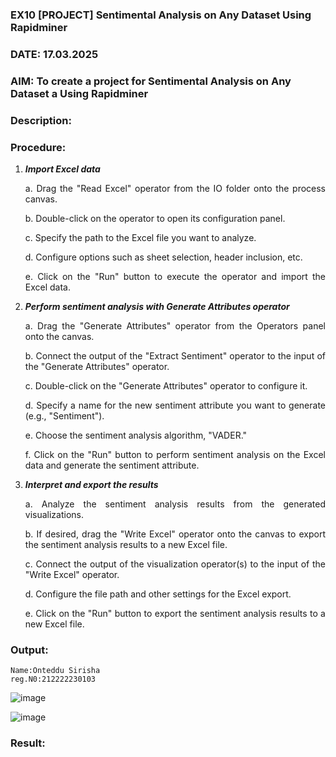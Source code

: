 ### EX10 [PROJECT] Sentimental Analysis on Any Dataset Using Rapidminer
### DATE: 17.03.2025
### AIM: To create a project for Sentimental Analysis on Any Dataset a Using Rapidminer
### Description: 
<div align = "justify">

### Procedure:
1) ***Import Excel data***
    <p>a. Drag the "Read Excel" operator from the IO folder onto the process canvas.
    <p>b. Double-click on the operator to open its configuration panel.
    <p>c. Specify the path to the Excel file you want to analyze.
    <p>d. Configure options such as sheet selection, header inclusion, etc.
    <p>e. Click on the "Run" button to execute the operator and import the Excel data.
2) ***Perform sentiment analysis with Generate Attributes operator***
    <p>a. Drag the "Generate Attributes" operator from the Operators panel onto the canvas.
    <p>b. Connect the output of the "Extract Sentiment" operator to the input of the "Generate Attributes" operator.
    <p>c. Double-click on the "Generate Attributes" operator to configure it.
    <p>d. Specify a name for the new sentiment attribute you want to generate (e.g., "Sentiment").
    <p>e. Choose the sentiment analysis algorithm, "VADER."
    <p>f. Click on the "Run" button to perform sentiment analysis on the Excel data and generate the sentiment attribute.
3) ***Interpret and export the results***
    <p>a. Analyze the sentiment analysis results from the generated visualizations.
    <p>b. If desired, drag the "Write Excel" operator onto the canvas to export the sentiment analysis results to a new Excel file.
    <p>c. Connect the output of the visualization operator(s) to the input of the "Write Excel" operator.
    <p>d. Configure the file path and other settings for the Excel export.
    <p>e. Click on the "Run" button to export the sentiment analysis results to a new Excel file.

### Output:

```
Name:Onteddu Sirisha
reg.N0:212222230103
```





![image](https://github.com/user-attachments/assets/fc9335ec-716b-4969-9ceb-a4329915cf42)











![image](https://github.com/user-attachments/assets/adf413f9-dd85-48f4-a4c8-8e543f448d90)



### Result:
